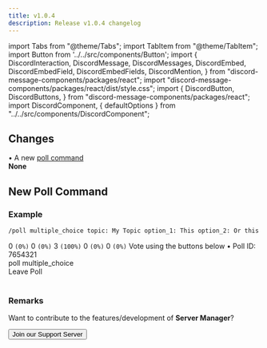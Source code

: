 ```yaml
---
title: v1.0.4
description: Release v1.0.4 changelog
---
```


import Tabs from "@theme/Tabs";
import TabItem from "@theme/TabItem";
import Button from '../../src/components/Button';
import {
  DiscordInteraction,
  DiscordMessage,
  DiscordMessages,
  DiscordEmbed,
  DiscordEmbedField,
  DiscordEmbedFields,
  DiscordMention,
} from "discord-message-components/packages/react";
import "discord-message-components/packages/react/dist/style.css";
import {
  DiscordButton,
  DiscordButtons,
} from "discord-message-components/packages/react";
import DiscordComponent, { defaultOptions } from "../../src/components/DiscordComponent";

## Changes

<Tabs>
  <TabItem value="new-features-tab" label="New Features" default>
    • A new <a href="#new-poll-command">poll command</a>
    <br/>
  </TabItem>

  <TabItem value="bugs-tab" label="Bug Fixes">
    <strong>None</strong>
  </TabItem>
</Tabs>

## New Poll Command

### Example

```txt
/poll multiple_choice topic: My Topic option_1: This option_2: Or this choice option_3: Or even this choice option_4: Even this choice option_5: Or this option
```

<DiscordComponent>
    <DiscordMessage author="Docs Bot" avatar="blue" bot>
        <DiscordEmbed
        embedTitle="My Topic"
        authorIcon="/img/nziie.png"
        authorName="Poll by vNziie--#7777"
        borderColor="#5865F2"
        timestamp="12/24/2022"
        footerIcon="/img/logo.png"
        >          
            <DiscordEmbedFields slot="fields" inline="true">
                <DiscordEmbedField fieldTitle="1️⃣ This">
                  0 <code>(0%)</code>
                </DiscordEmbedField>
                <DiscordEmbedField fieldTitle="2️⃣ Or this choice">
                  0 <code>(0%)</code>
                </DiscordEmbedField>
                <DiscordEmbedField fieldTitle="3️⃣ Or even this choice">
                  3 <code>(100%)</code>
                </DiscordEmbedField>
                <DiscordEmbedField fieldTitle="4️⃣ Even this choice">
                  0 <code>(0%)</code>
                </DiscordEmbedField>
                <DiscordEmbedField fieldTitle="5️⃣ Or this option">
                  0 <code>(0%)</code>
                </DiscordEmbedField>
            </DiscordEmbedFields>
            <span slot="footer">Vote using the buttons below • Poll ID: 7654321</span>
        </DiscordEmbed>
      <div slot="interactions">
        <DiscordInteraction profile="bob" command>
          poll multiple_choice
        </DiscordInteraction>
      </div>
      <div>
        <DiscordButtons>
          <DiscordButton type="primary" emoji="1️⃣"></DiscordButton>
          <DiscordButton type="primary" emoji="2️⃣"></DiscordButton>
          <DiscordButton type="primary" emoji="3️⃣"></DiscordButton>
          <DiscordButton type="primary" emoji="4️⃣"></DiscordButton>
          <DiscordButton type="primary" emoji="5️⃣"></DiscordButton>
        </DiscordButtons>
      </div>
      <div slot="actions">
        <DiscordButtons>
          <DiscordButton type="danger" emoji="🚪">Leave Poll</DiscordButton>
        </DiscordButtons>
      </div>
    </DiscordMessage>
</DiscordComponent>

<br/>

### Remarks
Want to contribute to the features/development of **Server Manager**? 

<div className="pyc-hero__actions">
  <Button link="https://discord.gg/6bCKvP24kb">Join our Support Server</Button>
</div>

